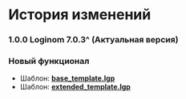 # История изменений

### 1.0.0 Loginom 7.0.3^ (Актуальная версия)

### **Новый функционал**

* Шаблон: **[base_template.lgp](data-history-templates/base_template.lgp)**
* Шаблон: **[extended_template.lgp](data-history-templates/extended_template.lgp)**
